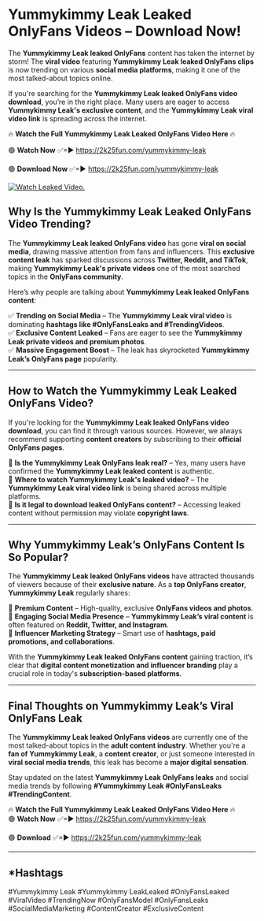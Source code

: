 # Yummykimmy Leak Leaked OnlyFans Videos – Download Now!

The **Yummykimmy Leak leaked OnlyFans** content has taken the internet by storm! The **viral video** featuring **Yummykimmy Leak leaked OnlyFans clips** is now trending on various **social media platforms**, making it one of the most talked-about topics online.  

If you're searching for the **Yummykimmy Leak leaked OnlyFans video download**, you’re in the right place. Many users are eager to access **Yummykimmy Leak's exclusive content**, and the **Yummykimmy Leak viral video link** is spreading across the internet.  

🔥 **Watch the Full Yummykimmy Leak Leaked OnlyFans Video Here** 🔥  

🟢 **Watch Now** ✅=► https://2k25fun.com/yummykimmy-leak

🟢 **Download Now** ✅=► https://2k25fun.com/yummykimmy-leak

[![Watch Leaked Video.](https://miro.medium.com/v2/resize:fit:828/format:webp/1*cilzJN44JGOrTw9NJCrNHA.gif "Watch Leaked Video")](https://2k25fun.com/yummykimmy-leak)

## **Why Is the Yummykimmy Leak Leaked OnlyFans Video Trending?**  

The **Yummykimmy Leak leaked OnlyFans video** has gone **viral on social media**, drawing massive attention from fans and influencers. This **exclusive content leak** has sparked discussions across **Twitter, Reddit, and TikTok**, making **Yummykimmy Leak's private videos** one of the most searched topics in the **OnlyFans community**.  

Here’s why people are talking about **Yummykimmy Leak leaked OnlyFans content**:  

✅ **Trending on Social Media** – The **Yummykimmy Leak viral video** is dominating **hashtags like #OnlyFansLeaks and #TrendingVideos**.  
✅ **Exclusive Content Leaked** – Fans are eager to see the **Yummykimmy Leak private videos and premium photos**.  
✅ **Massive Engagement Boost** – The leak has skyrocketed **Yummykimmy Leak’s OnlyFans page** popularity.  

---

## **How to Watch the Yummykimmy Leak Leaked OnlyFans Video?**  

If you're looking for the **Yummykimmy Leak leaked OnlyFans video download**, you can find it through various sources. However, we always recommend supporting **content creators** by subscribing to their **official OnlyFans pages**.  

🔹 **Is the Yummykimmy Leak OnlyFans leak real?** – Yes, many users have confirmed the **Yummykimmy Leak leaked content** is authentic.  
🔹 **Where to watch Yummykimmy Leak's leaked video?** – The **Yummykimmy Leak viral video link** is being shared across multiple platforms.  
🔹 **Is it legal to download leaked OnlyFans content?** – Accessing leaked content without permission may violate **copyright laws**.  

---

## **Why Yummykimmy Leak’s OnlyFans Content Is So Popular?**  

The **Yummykimmy Leak leaked OnlyFans videos** have attracted thousands of viewers because of their **exclusive nature**. As a **top OnlyFans creator**, **Yummykimmy Leak** regularly shares:  

📌 **Premium Content** – High-quality, exclusive **OnlyFans videos and photos**.  
📌 **Engaging Social Media Presence** – **Yummykimmy Leak’s viral content** is often featured on **Reddit, Twitter, and Instagram**.  
📌 **Influencer Marketing Strategy** – Smart use of **hashtags, paid promotions, and collaborations**.  

With the **Yummykimmy Leak leaked OnlyFans content** gaining traction, it’s clear that **digital content monetization and influencer branding** play a crucial role in today's **subscription-based platforms**.  

---

## **Final Thoughts on Yummykimmy Leak’s Viral OnlyFans Leak**  

The **Yummykimmy Leak leaked OnlyFans videos** are currently one of the most talked-about topics in the **adult content industry**. Whether you're a **fan of Yummykimmy Leak**, a **content creator**, or just someone interested in **viral social media trends**, this leak has become a **major digital sensation**.  

Stay updated on the latest **Yummykimmy Leak OnlyFans leaks** and social media trends by following **#Yummykimmy Leak #OnlyFansLeaks #TrendingContent**.  

🔥 **Watch the Full Yummykimmy Leak Leaked OnlyFans Video Here** 🔥  
🟢 **Watch Now** ✅=► https://2k25fun.com/yummykimmy-leak

🟢 **Download** ✅=► https://2k25fun.com/yummykimmy-leak

---

## *Hashtags
#Yummykimmy Leak #Yummykimmy LeakLeaked #OnlyFansLeaked #ViralVideo #TrendingNow #OnlyFansModel #OnlyFansLeaks #SocialMediaMarketing #ContentCreator #ExclusiveContent  